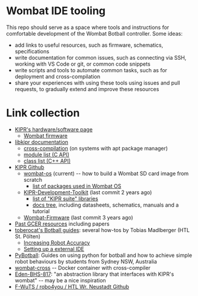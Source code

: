 # Wombat IDE tooling

This repo should serve as a space where tools and instructions for comfortable development of the Wombat Botball controller. Some ideas:

- add links to useful resources, such as firmware, schematics, specifications
- write documentation for common issues, such as connecting via SSH, working with VS Code or git, or common code snippets
- write scripts and tools to automate common tasks, such as for deployment and cross-compilation
- share your experiences with using these tools using issues and pull requests, to gradually extend and improve these resources

# Link collection

- [KIPR's hardware/software page](https://www.kipr.org/kipr/hardware-software)
  - [Wombat firmware](https://www.kipr.org/kipr/hardware-software/kipr-wombat-firmware)
- [libkipr documentation](https://www.kipr.org/doc/index.html)
  - [cross-compilation](https://www.kipr.org/doc/index.html#autotoc_md5) (on systems with apt package manager)
  - [module list (C API)](https://www.kipr.org/doc/modules.html)
  - [class list (C++ API)](https://www.kipr.org/doc/annotated.html)
- [KIPR Github](https://github.com/kipr)
  - [wombat-os](https://github.com/kipr/wombat-os) (current) -- how to build a Wombat SD card image from scratch
    - [list of packages used in Wombat OS](https://github.com/kipr/wombat-os?tab=readme-ov-file#required-packages)
  - [KIPR-Development-Toolkit](https://github.com/kipr/KIPR-Development-Toolkit) (last commit 2 years ago)
    - [list of "KIPR suite" libraries](https://github.com/kipr/KIPR-Development-Toolkit?tab=readme-ov-file#kipr-suite)
    - [docs tree](https://github.com/kipr/KIPR-Development-Toolkit/tree/master/Docs), including datasheets, schematics, manuals and a tutorial
  - [Wombat-Firmware](https://github.com/kipr/Wombat-Firmware) (last commit 3 years ago)
- [Past GCER resources](https://www.kipr.org/gcer/about-gcer/gcer-resources) including papers
- [toberocat's Botball guides](https://toberocat.github.io/libwallaby/): several how-tos by Tobias Madlberger (HTL St. Pölten)
  - [Increasing Robot Accuracy](https://toberocat.github.io/libwallaby/increasing-robot-accuracy.html)
  - [Setting up a external IDE](https://toberocat.github.io/libwallaby/setting-up-a-external-ide.html)
- [PyBotball](http://pybotball.org/): Guides on using python for botball and how to achieve simple robot behaviours by students from Sydney NSW, Australia
- [wombat-cross](https://github.com/PRIArobotics/wombat-cross) -- Docker container with cross-compiler
- [Eden-BHS-817](https://github.com/bhsaztecs/Eden-BHS-817): "an abstraction library that interfaces with KIPR's wombat" -- may be a nice inspiration
- [F-WuTS / robo4you / HTL Wr. Neustadt Github](https://github.com/orgs/F-WuTS)
